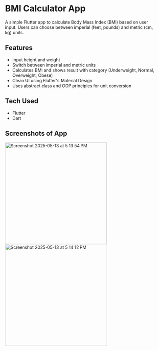 # BMI Calculator App

A simple Flutter app to calculate Body Mass Index (BMI) based on user input. Users can choose between imperial (feet, pounds) and metric (cm, kg) units.

## Features

- Input height and weight
- Switch between imperial and metric units
- Calculates BMI and shows result with category (Underweight, Normal, Overweight, Obese)
- Clean UI using Flutter's Material Design
- Uses abstract class and OOP principles for unit conversion

## Tech Used

- Flutter
- Dart

## Screenshots of App 
<img width="332" alt="Screenshot 2025-05-13 at 5 13 54 PM" src="https://github.com/user-attachments/assets/ff55e1de-f24c-4039-827a-14eee228464f" />

<img width="333" alt="Screenshot 2025-05-13 at 5 14 12 PM" src="https://github.com/user-attachments/assets/ddcbfaf0-08e4-47cc-a963-2b6a9f373856" />

